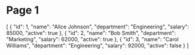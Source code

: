 # Page 1

[
  {
    "id": 1,
    "name": "Alice Johnson",
    "department": "Engineering",
    "salary": 85000,
    "active": true
  },
  {
    "id": 2,
    "name": "Bob Smith",
    "department": "Marketing",
    "salary": 62000,
    "active": true
  },
  {
    "id": 3,
    "name": "Carol Williams",
    "department": "Engineering",
    "salary": 92000,
    "active": false
  }
]
